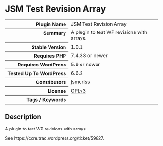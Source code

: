 <h1>JSM Test Revision Array</h1>

<table>
<tr><th align="right" valign="top" nowrap>Plugin Name</th><td>JSM Test Revision Array</td></tr>
<tr><th align="right" valign="top" nowrap>Summary</th><td>A plugin to test WP revisions with arrays.</td></tr>
<tr><th align="right" valign="top" nowrap>Stable Version</th><td>1.0.1</td></tr>
<tr><th align="right" valign="top" nowrap>Requires PHP</th><td>7.4.33 or newer</td></tr>
<tr><th align="right" valign="top" nowrap>Requires WordPress</th><td>5.9 or newer</td></tr>
<tr><th align="right" valign="top" nowrap>Tested Up To WordPress</th><td>6.6.2</td></tr>
<tr><th align="right" valign="top" nowrap>Contributors</th><td>jsmoriss</td></tr>
<tr><th align="right" valign="top" nowrap>License</th><td><a href="https://www.gnu.org/licenses/gpl.txt">GPLv3</a></td></tr>
<tr><th align="right" valign="top" nowrap>Tags / Keywords</th><td></td></tr>
</table>

<h2>Description</h2>

<p>A plugin to test WP revisions with arrays.</p>

<p>See https://core.trac.wordpress.org/ticket/59827.</p>

